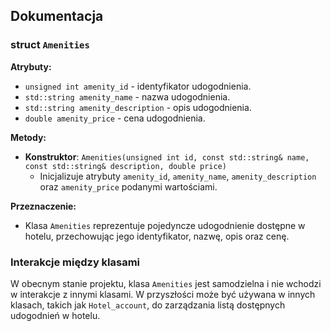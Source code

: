 ## Dokumentacja

### struct `Amenities`

**Atrybuty:**
- `unsigned int amenity_id` - identyfikator udogodnienia.
- `std::string amenity_name` - nazwa udogodnienia.
- `std::string amenity_description` - opis udogodnienia.
- `double amenity_price` - cena udogodnienia.

**Metody:**
- **Konstruktor**: `Amenities(unsigned int id, const std::string& name, const std::string& description, double price)`
    - Inicjalizuje atrybuty `amenity_id`, `amenity_name`, `amenity_description` oraz `amenity_price` podanymi wartościami.

**Przeznaczenie:**
- Klasa `Amenities` reprezentuje pojedyncze udogodnienie dostępne w hotelu, przechowując jego identyfikator, nazwę, opis oraz cenę.

### Interakcje między klasami

W obecnym stanie projektu, klasa `Amenities` jest samodzielna i nie wchodzi w interakcje z innymi klasami. W przyszłości może być używana w innych klasach, takich jak `Hotel_account`, do zarządzania listą dostępnych udogodnień w hotelu.